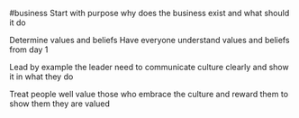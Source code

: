 #business 
Start with purpose
why does the business exist and what should it do 

Determine values and beliefs
Have everyone understand values and beliefs from day 1

Lead by example
the leader need to communicate culture clearly and show it in what they do 

Treat people well
value those who embrace the culture and reward them to show them they are valued